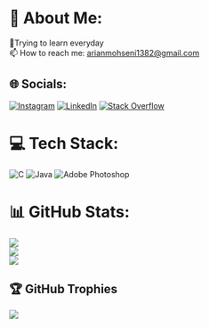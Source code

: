 # 💫 About Me:
🎇Trying to learn everyday<br>
📫 How to reach me: arianmohseni1382@gmail.com


## 🌐 Socials:
[![Instagram](https://img.shields.io/badge/Instagram-%23E4405F.svg?logo=Instagram&logoColor=white)](https://instagram.com/arian_mhb) [![LinkedIn](https://img.shields.io/badge/LinkedIn-%230077B5.svg?logo=linkedin&logoColor=white)](https://linkedin.com/in/arian-mohseni) [![Stack Overflow](https://img.shields.io/badge/-Stackoverflow-FE7A16?logo=stack-overflow&logoColor=white)](https://stackoverflow.com/users/ArianMohseni) 

# 💻 Tech Stack:
![C](https://img.shields.io/badge/c-%2300599C.svg?style=flat-square&logo=c&logoColor=white) ![Java](https://img.shields.io/badge/java-%23ED8B00.svg?style=flat-square&logo=java&logoColor=white) ![Adobe Photoshop](https://img.shields.io/badge/adobephotoshop-%2331A8FF.svg?style=flat-square&logo=adobephotoshop&logoColor=white)
# 📊 GitHub Stats:
![](https://github-readme-stats.vercel.app/api?username=ArianArsenal&theme=synthwave&hide_border=false&include_all_commits=true&count_private=true)<br/>
![](https://github-readme-streak-stats.herokuapp.com/?user=ArianArsenal&theme=synthwave&hide_border=false)<br/>
![](https://github-readme-stats.vercel.app/api/top-langs/?username=ArianArsenal&theme=synthwave&hide_border=false&include_all_commits=true&count_private=true&layout=compact)

## 🏆 GitHub Trophies
![](https://github-profile-trophy.vercel.app/?username=ArianArsenal&theme=juicyfresh&no-frame=false&no-bg=false&margin-w=4)

<!-- Proudly created with GPRM ( https://gprm.itsvg.in ) -->
